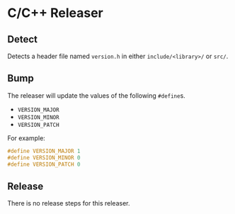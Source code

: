 # C/C++ Releaser

## Detect

Detects a header file named `version.h` in either `include/<library>/`
or `src/`.

## Bump

The releaser will update the values of the following `#define`s.

- `VERSION_MAJOR`
- `VERSION_MINOR`
- `VERSION_PATCH`

For example:

```c
#define VERSION_MAJOR 1
#define VERSION_MINOR 0
#define VERSION_PATCH 0
```

## Release

There is no release steps for this releaser.
